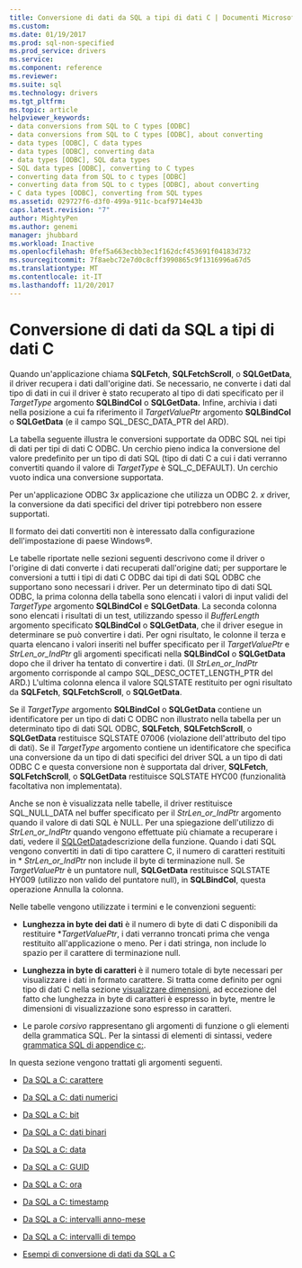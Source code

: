 ```yaml
---
title: Conversione di dati da SQL a tipi di dati C | Documenti Microsoft
ms.custom: 
ms.date: 01/19/2017
ms.prod: sql-non-specified
ms.prod_service: drivers
ms.service: 
ms.component: reference
ms.reviewer: 
ms.suite: sql
ms.technology: drivers
ms.tgt_pltfrm: 
ms.topic: article
helpviewer_keywords:
- data conversions from SQL to C types [ODBC]
- data conversions from SQL to C types [ODBC], about converting
- data types [ODBC], C data types
- data types [ODBC], converting data
- data types [ODBC], SQL data types
- SQL data types [ODBC], converting to C types
- converting data from SQL to c types [ODBC]
- converting data from SQL to c types [ODBC], about converting
- C data types [ODBC], converting from SQL types
ms.assetid: 029727f6-d3f0-499a-911c-bcaf9714e43b
caps.latest.revision: "7"
author: MightyPen
ms.author: genemi
manager: jhubbard
ms.workload: Inactive
ms.openlocfilehash: 0fef5a663ecbb3ec1f162dcf453691f04183d732
ms.sourcegitcommit: 7f8aebc72e7d0c8cff3990865c9f1316996a67d5
ms.translationtype: MT
ms.contentlocale: it-IT
ms.lasthandoff: 11/20/2017
---
```

# <a name="converting-data-from-sql-to-c-data-types"></a>Conversione di dati da SQL a tipi di dati C
Quando un'applicazione chiama **SQLFetch**, **SQLFetchScroll**, o **SQLGetData**, il driver recupera i dati dall'origine dati. Se necessario, ne converte i dati dal tipo di dati in cui il driver è stato recuperato al tipo di dati specificato per il *TargetType* argomento **SQLBindCol** o **SQLGetData.** Infine, archivia i dati nella posizione a cui fa riferimento il *TargetValuePtr* argomento **SQLBindCol** o **SQLGetData** (e il campo SQL_DESC_DATA_PTR del ARD).  
  
 La tabella seguente illustra le conversioni supportate da ODBC SQL nei tipi di dati per tipi di dati C ODBC. Un cerchio pieno indica la conversione del valore predefinito per un tipo di dati SQL (tipo di dati C a cui i dati verranno convertiti quando il valore di *TargetType* è SQL_C_DEFAULT). Un cerchio vuoto indica una conversione supportata.  
  
 Per un'applicazione ODBC 3*x* applicazione che utilizza un ODBC 2. *x* driver, la conversione da dati specifici del driver tipi potrebbero non essere supportati.  
  
 Il formato dei dati convertiti non è interessato dalla configurazione dell'impostazione di paese Windows®.  
  
 Le tabelle riportate nelle sezioni seguenti descrivono come il driver o l'origine di dati converte i dati recuperati dall'origine dati; per supportare le conversioni a tutti i tipi di dati C ODBC dai tipi di dati SQL ODBC che supportano sono necessari i driver. Per un determinato tipo di dati SQL ODBC, la prima colonna della tabella sono elencati i valori di input validi del *TargetType* argomento **SQLBindCol** e **SQLGetData**. La seconda colonna sono elencati i risultati di un test, utilizzando spesso il *BufferLength* argomento specificato **SQLBindCol** o **SQLGetData**, che il driver esegue in determinare se può convertire i dati. Per ogni risultato, le colonne il terza e quarta elencano i valori inseriti nel buffer specificato per il *TargetValuePtr* e *StrLen_or_IndPtr* gli argomenti specificati nella **SQLBindCol** o **SQLGetData** dopo che il driver ha tentato di convertire i dati. (Il *StrLen_or_IndPtr* argomento corrisponde al campo SQL_DESC_OCTET_LENGTH_PTR del ARD.) L'ultima colonna elenca il valore SQLSTATE restituito per ogni risultato da **SQLFetch**, **SQLFetchScroll**, o **SQLGetData**.  
  
 Se il *TargetType* argomento **SQLBindCol** o **SQLGetData** contiene un identificatore per un tipo di dati C ODBC non illustrato nella tabella per un determinato tipo di dati SQL ODBC,  **SQLFetch**, **SQLFetchScroll**, o **SQLGetData** restituisce SQLSTATE 07006 (violazione dell'attributo del tipo di dati). Se il *TargetType* argomento contiene un identificatore che specifica una conversione da un tipo di dati specifici del driver SQL a un tipo di dati ODBC C e questa conversione non è supportata dal driver, **SQLFetch**, **SQLFetchScroll**, o **SQLGetData** restituisce SQLSTATE HYC00 (funzionalità facoltativa non implementata).  
  
 Anche se non è visualizzata nelle tabelle, il driver restituisce SQL_NULL_DATA nel buffer specificato per il *StrLen_or_IndPtr* argomento quando il valore di dati SQL è NULL. Per una spiegazione dell'utilizzo di *StrLen_or_IndPtr* quando vengono effettuate più chiamate a recuperare i dati, vedere il [SQLGetData](../../../odbc/reference/syntax/sqlgetdata-function.md)descrizione della funzione. Quando i dati SQL vengono convertiti in dati di tipo carattere C, il numero di caratteri restituiti in \* *StrLen_or_IndPtr* non include il byte di terminazione null. Se *TargetValuePtr* è un puntatore null, **SQLGetData** restituisce SQLSTATE HY009 (utilizzo non valido del puntatore null), in **SQLBindCol**, questa operazione Annulla la colonna.  
  
 Nelle tabelle vengono utilizzate i termini e le convenzioni seguenti:  
  
-   **Lunghezza in byte dei dati** è il numero di byte di dati C disponibili da restituire **TargetValuePtr*, i dati verranno troncati prima che venga restituito all'applicazione o meno. Per i dati stringa, non include lo spazio per il carattere di terminazione null.  
  
-   **Lunghezza in byte di caratteri** è il numero totale di byte necessari per visualizzare i dati in formato carattere. Si tratta come definito per ogni tipo di dati C nella sezione [visualizzare dimensioni](../../../odbc/reference/appendixes/display-size.md), ad eccezione del fatto che lunghezza in byte di caratteri è espresso in byte, mentre le dimensioni di visualizzazione sono espresso in caratteri.  
  
-   Le parole *corsivo* rappresentano gli argomenti di funzione o gli elementi della grammatica SQL. Per la sintassi di elementi di sintassi, vedere [grammatica SQL di appendice c:](../../../odbc/reference/appendixes/appendix-c-sql-grammar.md).  
  
 In questa sezione vengono trattati gli argomenti seguenti.  
  
-   [Da SQL a C: carattere](../../../odbc/reference/appendixes/sql-to-c-character.md)  
  
-   [Da SQL a C: dati numerici](../../../odbc/reference/appendixes/sql-to-c-numeric.md)  
  
-   [Da SQL a C: bit](../../../odbc/reference/appendixes/sql-to-c-bit.md)  
  
-   [Da SQL a C: dati binari](../../../odbc/reference/appendixes/sql-to-c-binary.md)  
  
-   [Da SQL a C: data](../../../odbc/reference/appendixes/sql-to-c-date.md)  
  
-   [Da SQL a C: GUID](../../../odbc/reference/appendixes/sql-to-c-guid.md)  
  
-   [Da SQL a C: ora](../../../odbc/reference/appendixes/sql-to-c-time.md)  
  
-   [Da SQL a C: timestamp](../../../odbc/reference/appendixes/sql-to-c-timestamp.md)  
  
-   [Da SQL a C: intervalli anno-mese](../../../odbc/reference/appendixes/sql-to-c-year-month-intervals.md)  
  
-   [Da SQL a C: intervalli di tempo](../../../odbc/reference/appendixes/sql-to-c-day-time-intervals.md)  
  
-   [Esempi di conversione di dati da SQL a C](../../../odbc/reference/appendixes/sql-to-c-data-conversion-examples.md)
